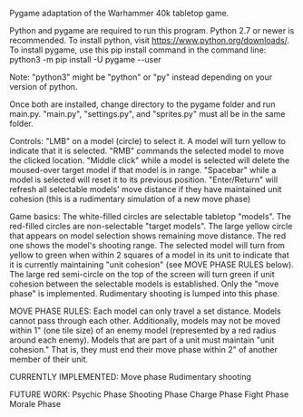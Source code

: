 Pygame adaptation of the Warhammer 40k tabletop game.

Python and pygame are required to run this program. Python 2.7 or newer is recommended.
To install python, visit https://www.python.org/downloads/.
To install pygame, use this pip install command in the command line:
python3 -m pip install -U pygame --user

Note: "python3" might be "python" or "py" instead depending on your version of python.

Once both are installed, change directory to the pygame folder and run main.py.
"main.py", "settings.py", and "sprites.py" must all be in the same folder.

Controls:
"LMB" on a model (circle) to select it. A model will turn yellow to indicate that it is selected.
"RMB" commands the selected model to move the clicked location.
"Middle click" while a model is selected will delete the moused-over target model if that model is in range.
"Spacebar" while a model is selected will reset it to its previous position.
"Enter/Return" will refresh all selectable models' move distance if they have maintained unit cohesion (this is a rudimentary simulation of a new move phase)


Game basics:
The white-filled circles are selectable tabletop "models".
The red-filled circles are non-selectable "target models".
The large yellow circle that appears on model selection shows remaining move distance. The red one shows the model's shooting range.
The selected model will turn from yellow to green when within 2 squares of a model in its unit to indicate that it is currently maintaining "unit cohesion" (see MOVE PHASE RULES below).
The large red semi-circle on the top of the screen will turn green if unit cohesion between the selectable models is established.
Only the "move phase" is implemented. Rudimentary shooting is lumped into this phase.

MOVE PHASE RULES:
Each model can only travel a set distance. 
Models cannot pass through each other.
Additionally, models may not be moved within 1" (one tile size) of an enemy model (represented by a red radius around each enemy).
Models that are part of a unit must maintain "unit cohesion." That is, they must end their move phase within 2" of another member of their unit.


CURRENTLY IMPLEMENTED:
Move phase
Rudimentary shooting 

FUTURE WORK:
Psychic Phase
Shooting Phase
Charge Phase
Fight Phase
Morale Phase
